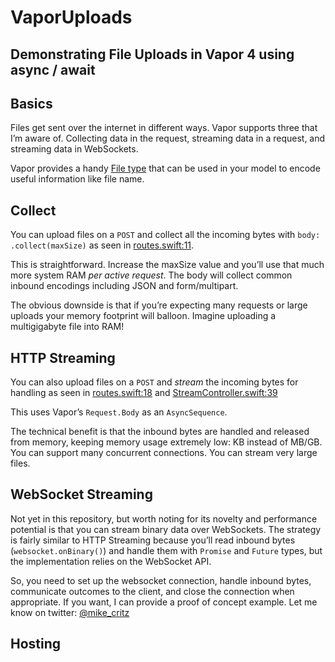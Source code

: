 # VaporUploads

## Demonstrating File Uploads in Vapor 4 using async / await

## Basics

Files get sent over the internet in different ways. Vapor supports three that I’m aware of. Collecting data in the request, streaming data in a request, and streaming data in WebSockets.

Vapor provides a handy [File type](https://github.com/vapor/vapor/blob/master/Sources/Vapor/Utilities/File.swift) that can be used in your model to encode useful information like file name.

## Collect

You can upload files on a `POST` and collect all the incoming bytes with `body: .collect(maxSize)` as seen in [routes.swift:11](https://github.com/mcritz/VaporUploads/blob/68d53018f56f0355995a9de20a610a38a57fdec2/Sources/App/routes.swift#L11).

This is straightforward. Increase the maxSize value and you’ll use that much more system RAM *per active request*. The body will collect common inbound encodings including JSON and form/multipart.

The obvious downside is that if you’re expecting many requests or large uploads your memory footprint will balloon. Imagine uploading a multigigabyte file into RAM!

## HTTP Streaming

You can also upload files on a `POST` and *stream* the incoming bytes for handling as seen in [routes.swift:18](https://github.com/mcritz/VaporUploads/blob/68d53018f56f0355995a9de20a610a38a57fdec2/Sources/App/routes.swift#L18) and [StreamController.swift:39](https://github.com/mcritz/VaporUploads/blob/68d53018f56f0355995a9de20a610a38a57fdec2/Sources/App/Controllers/StreamController.swift#L39)

This uses Vapor’s `Request.Body` as an `AsyncSequence`.

The technical benefit is that the inbound bytes are handled and released from memory, keeping memory usage extremely low: KB instead of MB/GB. You can support many concurrent connections. You can stream very large files.

## WebSocket Streaming

Not yet in this repository, but worth noting for its novelty and performance potential is that you can stream binary data over WebSockets. The strategy is fairly similar to HTTP Streaming because you’ll read inbound bytes (`websocket.onBinary()`) and handle them with `Promise` and `Future` types, but the implementation relies on the WebSocket API. 

So, you need to set up the websocket connection, handle inbound bytes, communicate outcomes to the client, and close the connection when appropriate. If you want, I can provide a proof of concept example. Let me know on twitter: [@mike_critz](https://twitter.com/mike_critz)

## Hosting


